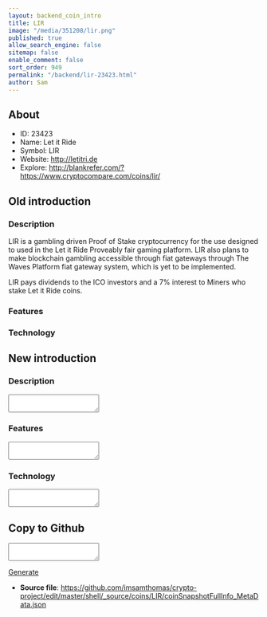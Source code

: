 ```yaml
---
layout: backend_coin_intro
title: LIR
image: "/media/351208/lir.png"
published: true
allow_search_engine: false
sitemap: false
enable_comment: false
sort_order: 949
permalink: "/backend/lir-23423.html"
author: Sam
---
```


## About

- ID: 23423
- Name: Let it Ride
- Symbol: LIR
- Website: http://letitri.de
- Explore: http://blankrefer.com/?https://www.cryptocompare.com/coins/lir/


## Old introduction

### Description

<p>LIR is a gambling driven Proof of Stake cryptocurrency for the use designed to used in the Let it Ride Proveably fair gaming platform. LIR also plans to make blockchain gambling accessible through fiat gateways through The Waves Platform fiat gateway system, which is yet to be implemented.</p><p>LIR pays dividends to the ICO investors and a 7% interest to Miners who stake Let it Ride coins. </p>

### Features


### Technology




## New introduction


### Description
<textarea id="meta_description" name="description"></textarea>

### Features
<textarea id="meta_features" name="features"></textarea>

### Technology
<textarea id="meta_technology" name="technology"></textarea>


## Copy to Github

<textarea id="coinsnapshotfullinfo_metadata"></textarea>

<a href="#gen" onclick="generateMetaDatJson()">Generate</a>

- **Source file**: <a href="https://github.com/imsamthomas/crypto-project/edit/master/shell/_source/coins/LIR/coinSnapshotFullInfo_MetaData.json">https://github.com/imsamthomas/crypto-project/edit/master/shell/_source/coins/LIR/coinSnapshotFullInfo_MetaData.json</a>

